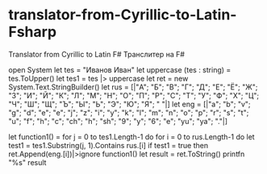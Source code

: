 # translator-from-Cyrillic-to-Latin-Fsharp
Translator from Cyrillic to Latin F#
Транслитер на F#

open System
let tes = "Иванов Иван"
let uppercase (tes : string) = tes.ToUpper()
let tes1 = tes |> uppercase
let ret = new System.Text.StringBuilder()
let rus = [|"А"; "Б"; "В"; "Г"; "Д"; "Е"; "Ё"; "Ж"; "З"; "И"; "Й"; "К"; "Л"; "М"; "Н"; "О"; "П"; "Р"; "С"; "Т"; "У"; "Ф"; "Х"; "Ц"; "Ч"; "Ш"; "Щ"; "Ъ"; "Ы"; "Ь"; "Э"; "Ю"; "Я"; " "|]
let eng = [|"a"; "b"; "v"; "g"; "d"; "e"; "e"; "j"; "z"; "i"; "y"; "k"; "l"; "m"; "n"; "o"; "p"; "r"; "s"; "t"; "u"; "f"; "h"; "c"; "ch"; "h"; "sh"; "9"; "y"; "6"; "e"; "yu"; "ya"; "."|]

let function1() = for j = 0 to tes1.Length-1 do
 for i = 0 to rus.Length-1 do
   let test1 = tes1.Substring(j, 1).Contains rus.[i]
   if test1 = true then ret.Append(eng.[i])|>ignore 
function1()
let result = ret.ToString()
printfn "%s" result
